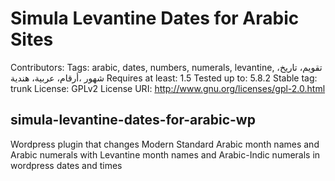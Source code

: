 # Simula Levantine Dates for Arabic Sites
Contributors: 
Tags: arabic, dates, numbers, numerals, levantine,  تقويم، تاريخ، شهور ،أرقام، عربية، هندية
Requires at least: 1.5
Tested up to: 5.8.2
Stable tag: trunk
License: GPLv2
License URI: http://www.gnu.org/licenses/gpl-2.0.html

## simula-levantine-dates-for-arabic-wp
Wordpress plugin that changes Modern Standard Arabic month names and Arabic numerals with Levantine month names and Arabic-Indic numerals in wordpress dates and times
